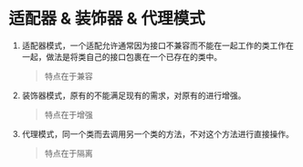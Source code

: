 # 适配器 & 装饰器 & 代理模式

1. 适配器模式，一个适配允许通常因为接口不兼容而不能在一起工作的类工作在一起，做法是将类自己的接口包裹在一个已存在的类中。
   > 特点在于兼容

2. 装饰器模式，原有的不能满足现有的需求，对原有的进行增强。
   > 特点在于增强

3. 代理模式，同一个类而去调用另一个类的方法，不对这个方法进行直接操作。
   > 特点在于隔离
